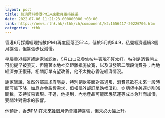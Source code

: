 ```yaml
---
layout: post
title: 經濟師料香港PMI未來數月維持擴張
date: 2022-07-06 11:21:23.000000000 +08:00
link: https://news.rthk.hk/rthk/ch/component/k2/1656417-20220706.htm
categories: rthk
---
```


香港6月採購經理指數(PMI)再度回落至52.4，低於5月的54.9，私營經濟連續3個月擴張，但擴張步伐減慢。

星展香港經濟師謝家曦認為，5月出口及零售按年表現不算太好，特別是消費開支可能提早被預支，但隨著本地社交距離措施放寬，以及派發第二階段消費券；內地經濟亦正復蘇，相關訂單有望改善，他不太擔心香港經濟情況。

謝家曦說，雖然外部需求有隱憂，特別是歐美面對高通脹，消費意欲在未來一段時間可能下降，加息亦會影響需求，但相信外部訂單跌幅溫和，亦期望中美逐步削減關稅，支持貿易表現。不過，他提到，內地產品可能因應航運等成本急升而加價，要關注對需求的影響。

他預計，香港PMI在未來幾個月仍會維持擴張，但未必大幅上升。
